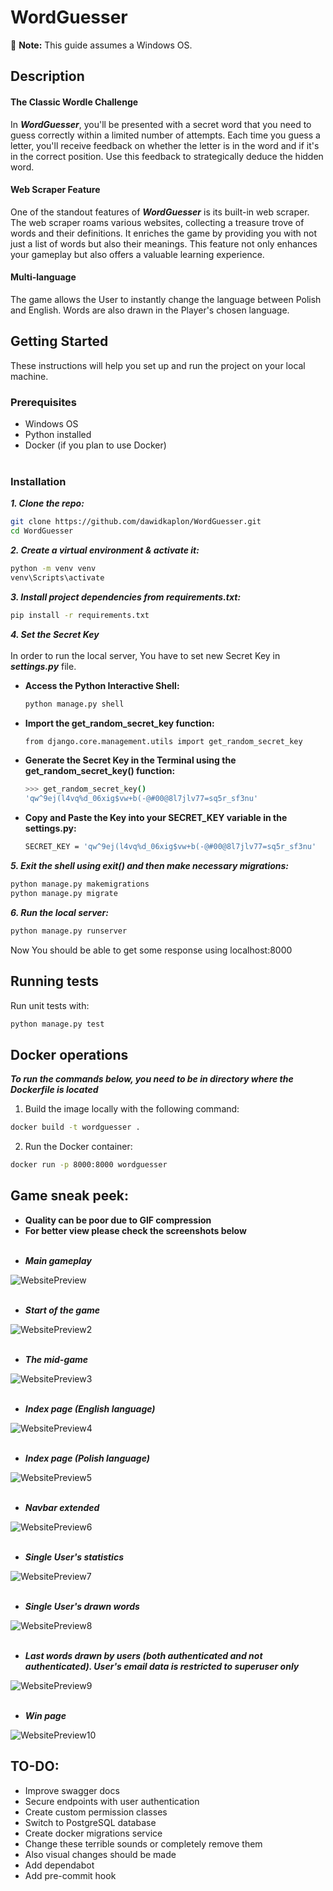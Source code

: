 # WordGuesser

🚨 **Note:** This guide assumes a Windows OS.

## Description

#### The Classic Wordle Challenge 
In ***WordGuesser***, you'll be presented with a secret word that you need to guess correctly within a limited number of attempts. 
Each time you guess a letter, you'll receive feedback on whether the letter is in the word and if it's in the correct position. 
Use this feedback to strategically deduce the hidden word.

#### Web Scraper Feature
One of the standout features of ***WordGuesser*** is its built-in web scraper. The web scraper roams various websites, collecting a treasure trove of words and their definitions. 
It enriches the game by providing you with not just a list of words but also their meanings. This feature not only enhances your gameplay but also offers a valuable learning experience.

#### Multi-language
The game allows the User to instantly change the language between Polish and English. Words are also drawn in the Player's chosen language.

## Getting Started

These instructions will help you set up and run the project on your local machine.

### Prerequisites

- Windows OS
- Python installed
- Docker (if you plan to use Docker)<br><br>

### Installation

***1. Clone the repo:***

```sh
git clone https://github.com/dawidkaplon/WordGuesser.git
cd WordGuesser
```
***2. Create a virtual environment & activate it:***

```sh
python -m venv venv
venv\Scripts\activate
```
   
***3. Install project dependencies from requirements.txt:***
```sh
pip install -r requirements.txt
```

***4. Set the Secret Key***<br><br>
In order to run the local server, You have to set new Secret Key in ***settings.py*** file.

- **Access the Python Interactive Shell:**
   ```sh
   python manage.py shell
   ```
- **Import the get_random_secret_key function:**
   ```sh
   from django.core.management.utils import get_random_secret_key
   ```
- **Generate the Secret Key in the Terminal using the get_random_secret_key() function:**
   ```sh
   >>> get_random_secret_key()
   'qw^9ej(l4vq%d_06xig$vw+b(-@#00@8l7jlv77=sq5r_sf3nu'
   ```
- **Copy and Paste the Key into your SECRET_KEY variable in the settings.py:**
   ```sh
   SECRET_KEY = 'qw^9ej(l4vq%d_06xig$vw+b(-@#00@8l7jlv77=sq5r_sf3nu'
   ```

***5. Exit the shell using exit() and then make necessary migrations:***
```sh
python manage.py makemigrations
python manage.py migrate
```

***6. Run the local server:***
```sh
python manage.py runserver
```
Now You should be able to get some response using localhost:8000

## Running tests

Run unit tests with:
```sh
python manage.py test
```

## Docker operations

***To run the commands below, you need to be in directory where the Dockerfile is located***

1. Build the image locally with the following command:
```sh
docker build -t wordguesser .
```

2. Run the Docker container:
```sh
docker run -p 8000:8000 wordguesser
```

## Game sneak peek:
- **Quality can be poor due to GIF compression**
- **For better view please check the screenshots below**
  <p></p>
  <br>
- ***Main gameplay***
   <p></p>
![WebsitePreview](https://github.com/dawidkaplon/django-WordGuesser/blob/main/mysite/static/readme_preview/gameplay-gif.gif)
   <br><br>
- ***Start of the game***
  <p></p>
![WebsitePreview2](https://github.com/dawidkaplon/django-WordGuesser/blob/main/mysite/static/readme_preview/game-start.png)
   <br><br>
- ***The mid-game***
   <p></p>
![WebsitePreview3](https://github.com/dawidkaplon/django-WordGuesser/blob/main/mysite/static/readme_preview/mid-game.png)
   <br><br>
- ***Index page (English language)***
   <p></p>
![WebsitePreview4](https://github.com/dawidkaplon/django-WordGuesser/blob/main/mysite/static/readme_preview/index-en.png)
   <br><br>
- ***Index page (Polish language)***
   <p></p>
![WebsitePreview5](https://github.com/dawidkaplon/django-WordGuesser/blob/main/mysite/static/readme_preview/index-pl.png)
   <br>
   <br>
- ***Navbar extended***
   <p></p>
![WebsitePreview6](https://github.com/dawidkaplon/django-WordGuesser/blob/main/mysite/static/readme_preview/navbar.png)
   <br><br>
- ***Single User's statistics***
   <p></p>
![WebsitePreview7](https://github.com/dawidkaplon/django-WordGuesser/blob/main/mysite/static/readme_preview/user-stats.png)
   <br><br>
- ***Single User's drawn words***
   <p></p>
![WebsitePreview8](https://github.com/dawidkaplon/django-WordGuesser/blob/main/mysite/static/readme_preview/user-words-list.png)
   <br><br>
- ***Last words drawn by users (both authenticated and not authenticated). User's email data is restricted to superuser only***
  <p></p>
![WebsitePreview9](https://github.com/dawidkaplon/django-WordGuesser/blob/main/mysite/static/readme_preview/other-users-words.png)
   <br><br>
- ***Win page***
   <p></p>
![WebsitePreview10](https://github.com/dawidkaplon/django-WordGuesser/blob/main/mysite/static/readme_preview/win-page.png)


## TO-DO:

- Improve swagger docs
- Secure endpoints with user authentication
- Create custom permission classes
- Switch to PostgreSQL database
- Create docker migrations service
- Change these terrible sounds or completely remove them
- Also visual changes should be made
- Add dependabot
- Add pre-commit hook
